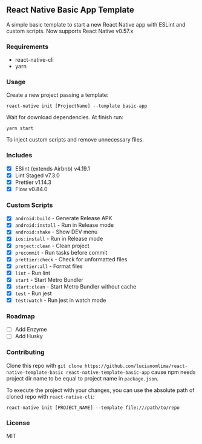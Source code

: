 ## React Native Basic App Template

A simple basic template to start a new React Native app with ESLint and custom scripts.
Now supports React Native v0.57.x

### Requirements

- react-native-cli
- yarn

### Usage

Create a new project passing a template:

```
react-native init [ProjectName] --template basic-app
```

Wait for download dependencies. At finish run:

```
yarn start
```

To inject custom scripts and remove unnecessary files.

### Includes

- [x] ESlint (extends Airbnb) v4.19.1
- [x] Lint Staged v7.3.0
- [x] Prettier v1.14.3
- [x] Flow v0.84.0

### Custom Scripts

- [x] `android:build` - Generate Release APK
- [x] `android:install` - Run in Release mode
- [x] `android:shake` - Show DEV menu
- [x] `ios:install` - Run in Release mode
- [x] `project:clean` - Clean project
- [x] `precommit` - Run tasks before commit
- [x] `prettier:check` - Check for unformatted files
- [x] `prettier:all` - Format files
- [x] `lint` - Run lint
- [x] `start` - Start Metro Bundler
- [x] `start:clean` - Start Metro Bundler without cache
- [x] `test` - Run jest
- [x] `test:watch` - Run jest in watch mode

### Roadmap

- [ ] Add Enzyme
- [ ] Add Husky

### Contributing

Clone this repo with `git clone https://github.com/lucianomlima/react-native-template-basic react-native-template-basic-app` cause npm needs  project dir name to be equal to project name in `package.json`.

To execute the project with your changes, you can use the absolute path of cloned repo with `react-native-cli`:

```
react-native init [PROJECT_NAME] --template file:///path/to/repo
```

### License

MIT
